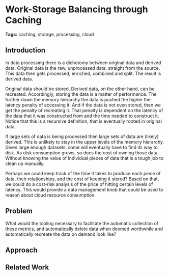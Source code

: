 # Work-Storage Balancing through Caching

**Tags:** caching, storage, processing, cloud

## Introduction

In data processing there is a dichotomy between original data and derived data. Original data is the raw, unprocessed data, straight from the source. This data then gets processed, enriched, combined and split. The result is derived data.

Original data should be stored. Derived data, on the other hand, can be recreated. Accordingly, storing the data is a matter of performance. The further down the memory hierarchy the data is pushed the higher the latency penalty of accessing it. And if the data is not even stored, then we get the penalty of recreating it. That penalty is dependent on the latency of the data that it was constructed from and the time needed to construct it. Notice that this is a recursive definition, that is eventually rooted in original data.

If large sets of data is being processed then large sets of data are (likely) derived. This is unlikely to stay in the upper levels of the memory hierarchy. Given large enough datasets, some will eventually have to find its way to disk. As disk consumption grows, so does the cost of owning those data. Without knowing the value of individual pieces of data that is a tough job to clean up manually.

Perhaps we could keep track of the time it takes to produce each piece of data, their relationships, and the cost of keeping it stored? Based on that, we could do a cost-risk analysis of the price of hitting certain levels of latency. This would provide a data management knob that could be used to reason about cloud resource consumption.

## Problem

What would the tooling necessary to facilitate the automatic collection of these metrics, and automatically delete data when deemed worthwhile and automatically recreate the data on demand look like?

## Approach

## Related Work

